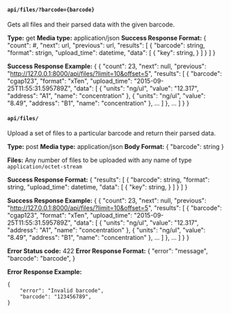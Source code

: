 #### `api/files/?barcode={barcode}`

Gets all files and their parsed data with the given barcode.

**Type:** get
**Media type:** application/json
**Success Response Format:**
    {
    	"count": #,
    	"next": url,
    	"previous": url,
    	"results": [
    		{
    			"barcode": string,
    			"format": strign,
    			"upload_time": datetime,
    			"data": [
    				{
    					"key": string,
    				}
    			]
    		}
    	]
    }

**Success Response Example:**
    {
    	{
    		"count": 23,
    		"next": null,
    		"previous": "http://127.0.0.1:8000/api/files/?limit=10&offset=5",
    		"results": [
    			{
    				"barcode": "cgap123",
    				"format": "xTen",
    				"upload_time": "2015-09-25T11:55:31.595789Z",
    				"data": [
    					{
    						"units": "ng/ul",
    						"value": "12.317",
    						"address": "A1",
    						"name": "concentration"
    					},
    					{
    						"units": "ng/ul",
    						"value": "8.49",
    						"address": "B1",
    						"name": "concentration"
    					},
    					...
    				]
    			},
    			...
    		]
    	}
    }
       
#### `api/files/`

Upload a set of files to a particular barcode and return their parsed data.

**Type:** post
**Media type:** application/json
**Body Format:**
    {
        "barcode": string
    }
    
**Files:**
Any number of files to be uploaded with any name of type `application/octet-stream`

**Success Response Format:**
    {
        "results": [
            {
                "barcode": string,
                "format": string,
                "upload_time": datetime,
                "data": [
                    {
                        "key": string,
                    }
                ]
            }
        ]
    }
		
	
**Success Response Example:**
    {
        {
            "count": 23,
            "next": null,
            "previous": "http://127.0.0.1:8000/api/files/?limit=10&offset=5",
            "results": [
                {
                    "barcode": "cgap123",
                    "format": "xTen",
                    "upload_time": "2015-09-25T11:55:31.595789Z",
                    "data": [
                        {
                            "units": "ng/ul",
                            "value": "12.317",
                            "address": "A1",
                            "name": "concentration"
                        },
                        {
                            "units": "ng/ul",
                            "value": "8.49",
                            "address": "B1",
                            "name": "concentration"
                        },
                        ...
                    ]
                },
                ...
            ]
        }
    }

**Error Status code:** 422
**Error Response Format:**
    {
        "error": "message",
        "barcode": "barcode",
    }
	
**Error Response Example:**

    {
        "error": "Invalid barcode",
        "barcode": "123456789",
    }
                    